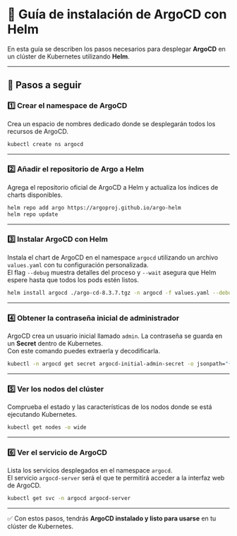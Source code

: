# 🚀 Guía de instalación de ArgoCD con Helm

En esta guía se describen los pasos necesarios para desplegar **ArgoCD** en un clúster de Kubernetes utilizando **Helm**.

---

## 📌 Pasos a seguir

### 1️⃣ Crear el namespace de ArgoCD
Crea un espacio de nombres dedicado donde se desplegarán todos los recursos de ArgoCD.

```bash
kubectl create ns argocd
```

---

### 2️⃣ Añadir el repositorio de Argo a Helm
Agrega el repositorio oficial de ArgoCD a Helm y actualiza los índices de charts disponibles.

```bash
helm repo add argo https://argoproj.github.io/argo-helm
helm repo update
```

---

### 3️⃣ Instalar ArgoCD con Helm
Instala el chart de ArgoCD en el namespace `argocd` utilizando un archivo `values.yaml` con tu configuración personalizada.  
El flag `--debug` muestra detalles del proceso y `--wait` asegura que Helm espere hasta que todos los pods estén listos.

```bash
helm install argocd ./argo-cd-8.3.7.tgz -n argocd -f values.yaml --debug --wait
```

---

### 4️⃣ Obtener la contraseña inicial de administrador
ArgoCD crea un usuario inicial llamado `admin`. La contraseña se guarda en un **Secret** dentro de Kubernetes.  
Con este comando puedes extraerla y decodificarla.

```bash
kubectl -n argocd get secret argocd-initial-admin-secret -o jsonpath="{.data.password}" | base64 -d
```

---

### 5️⃣ Ver los nodos del clúster
Comprueba el estado y las características de los nodos donde se está ejecutando Kubernetes.

```bash
kubectl get nodes -o wide
```

---

### 6️⃣ Ver el servicio de ArgoCD
Lista los servicios desplegados en el namespace `argocd`.  
El servicio `argocd-server` será el que te permitirá acceder a la interfaz web de ArgoCD.

```bash
kubectl get svc -n argocd argocd-server
```

---

✅ Con estos pasos, tendrás **ArgoCD instalado y listo para usarse** en tu clúster de Kubernetes.
